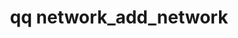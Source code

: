 ---
category: network
command: network_add_network
optional_options:
- alternate: []
  help: Network name
  name: --name
  required: true
- alternate: []
  help: (if STATIC) IPv4 or IPv6 Netmask or Subnet CIDR eg. 255.255.255.0 or 10.1.1.0/24
  name: --netmask
  required: true
- alternate: []
  help: (if STATIC) List of persistent IP ranges to replace the current ranges. Can
    be single addresses or ranges, comma separated. eg. 10.1.1.20-21 or 10.1.1.20,10.1.1.21
  name: --ip-ranges
  required: true
- alternate: []
  help: (if STATIC) List of floating IP ranges to replace the current ranges. Can
    be single addresses or ranges, comma separated. eg. 10.1.1.20-21 or 10.1.1.20,10.1.1.21
  name: --floating-ip-ranges
  required: false
- alternate: []
  help: List of DNS Server IP addresses. Can be a single address or multiple comma
    separated addresses. eg. 10.1.1.10 or 10.1.1.10,10.1.1.15
  name: --dns-servers
  required: false
- alternate: []
  help: List of DNS Search Domains to use. Can be a single domain or multiple comma
    separated domains. eg. my.domain.com or my.domain.com,your.domain.com
  name: --dns-search-domains
  required: false
- alternate: []
  help: (if STATIC) The Maximum Transfer Unit (MTU) in bytes of a tagged STATIC network.
    The MTU of an untagged STATIC network needs to be specified through interface
    MTU.
  name: --mtu
  required: false
- alternate: []
  help: (if STATIC) User assigned VLAN tag for network configuration. 1-4094 are valid
    VLAN IDs and 0 is used for untagged networks.
  name: --vlan-id
  required: false
- alternate: []
  help: The tenant that the network will be assigned to. If only one tenant exists,
    the network will default to that tenant. Otherwise, not specifying the tenant
    will create the network unassigned.
  name: --tenant-id
  required: false
permalink: /qq-cli-command-guide/network/network_add_network.html
positional_options: []
sidebar: qq_cli_command_reference_sidebar
summary: This section explains how to use the <code>qq network_add_network</code>
  command.
synopsis: Add network configuration
title: qq network_add_network
usage: "qq network_add_network [-h] --name NAME --netmask <netmask-or-subnet> --ip-ranges\
  \ <address-or-range> [<address-or-range> ...]\n    [--floating-ip-ranges <address-or-range>\
  \ [<address-or-range> ...]] [--dns-servers <address-or-range> [<address-or-range>\
  \ ...]]\n    [--dns-search-domains <search-domain> [<search-domain> ...]] [--mtu\
  \ MTU] [--vlan-id VLAN_ID] [--tenant-id TENANT_ID]"
zendesk_source: qq CLI Command Guide

---